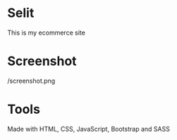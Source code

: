 # Selit
This is my ecommerce site
# Screenshot
/screenshot.png
# Tools 
Made with HTML, CSS, JavaScript, Bootstrap and SASS
